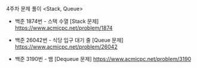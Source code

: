 4주차 문제 풀이 <Stack, Queue>

- 백준 1874번 - 스택 수열 [Stack 문제]
  https://www.acmicpc.net/problem/1874


- 백준 26042번 - 식당 입구 대기 줄 [Queue 문제]
  https://www.acmicpc.net/problem/26042

- 백준 3190번 - 뱀 [Dequeue 문제]
  https://www.acmicpc.net/problem/3190